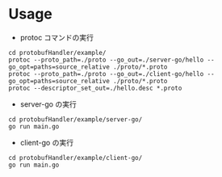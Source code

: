 # Usage

* protoc コマンドの実行
```
cd protobufHandler/example/
protoc --proto_path=./proto --go_out=./server-go/hello --go_opt=paths=source_relative ./proto/*.proto
protoc --proto_path=./proto --go_out=./client-go/hello --go_opt=paths=source_relative ./proto/*.proto
protoc --descriptor_set_out=./hello.desc *.proto
```

* server-go の実行
```
cd protobufHandler/example/server-go/
go run main.go
```

* client-go の実行
```
cd protobufHandler/example/client-go/
go run main.go
```